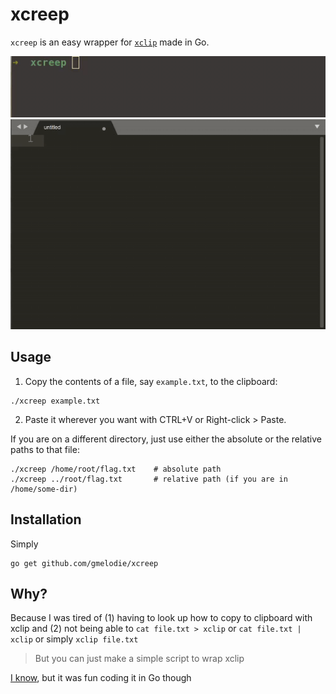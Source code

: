 # xcreep

`xcreep` is an easy wrapper for [`xclip`](https://github.com/astrand/xclip) made in Go.


![xcreep copy](xcreep-usage-copy.gif)
![xcreep paste](xcreep-usage-paste.gif)

## Usage

1. Copy the contents of a file, say `example.txt`, to the clipboard:
```
./xcreep example.txt
```

2. Paste it wherever you want with CTRL+V or Right-click > Paste.

If you are on a different directory, just use either the absolute or the relative paths to that file:
```
./xcreep /home/root/flag.txt    # absolute path
./xcreep ../root/flag.txt       # relative path (if you are in /home/some-dir)
```


## Installation
Simply

```
go get github.com/gmelodie/xcreep
```

## Why?
Because I was tired of (1) having to look up how to copy to clipboard with xclip and
(2) not being able to `cat file.txt > xclip` or `cat file.txt | xclip` or simply `xclip file.txt`

> But you can just make a simple script to wrap xclip

[I know](https://gist.github.com/gmelodie/0830c03eee0addb44073cc93dc02dd94), but it was fun coding it in Go though
